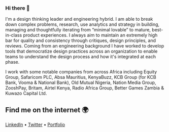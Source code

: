 ### Hi there 👋

I'm a design thinking leader and engineering hybrid. I am able to break down complex problems, research, use analytics and strategy in building, managing and thoughtfully iterating from “minimal lovable” to mature, best-in-class product experiences. I always aim to maintain an extremely high bar for quality and consistency through critiques, design principles, and reviews. Coming from an engineering background I have worked to develop tools that democratize design practices across an organization to enable teams to understand the design process and how it's integrated at each phase.

I work with some notable companies from across Africa including Equity Group, Safaricom PLC, Absa Mauritius, KenyaBuzz, KCB Group (for KCB Bank, Vooma & National Bank), Old Mutual Nigeria, Nation Media Group, ZooshPay, Britam, Airtel Kenya, Radio Africa Group, Better Games Zambia & Kuwazo Capital Ltd.

## Find me on the internet :earth_africa:

[LinkedIn](https://www.linkedin.com/in/kelvinkamau/) • 
[Twitter](https://twitter.com/HelloKamau) • 
[Portfolio](https://drive.google.com/file/d/1-VsxV-Pdl2eFy4J5oDPBCn-V9JGoTVP9/view)
